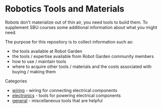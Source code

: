 
# Robotics Tools and Materials

Robots don't materialize out of thin air, you need tools to build them.  To
supplement SBU courses some additional information about what you might need.

The purpose for this repository is to collect information such as:
- the tools available at Robot Garden
- the tools / expertise available from Robot Garden community members
- how to use / maintain tools
- where to acquire other tools / materials and the costs associated with buying / making them

Categories
- [wiring](wiring.md) - wiring for connecting electrical components
- [electronics](electronics.md) - tools for powering electrical components
- [general](general.md) - miscellaneous tools that are helpful
